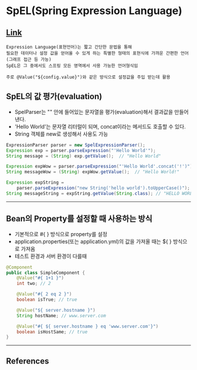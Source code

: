 # SpEL(Spring Expression Language)
## [Link](https://docs.spring.io/spring-framework/docs/current/reference/html/core.html#expressions)

    Expression Language(표현언어)는 짧고 간단한 문법을 통해 
    필요한 데이터나 설정 값을 얻어올 수 있게 하는 특별한 형태의 표현식에 가까운 간편한 언어(그래프 접근 등 가능)
    SpEL은 그 중에서도 스프링 모든 영역에서 사용 가능한 언어형식임

    주로 @Value("${config.value}")와 같은 방식으로 설정값을 주입 받는데 활용



## SpEL의 값 평가(evaluation)

- SpelParser는 "" 안에 들어있는 문자열을 평가(evaluation)해서 결과값을 만들어낸다.
- 'Hello World'는 문자열 리터럴이 되며, concat이라는 메서드도 호출할 수 있다.
- String 객체를 new로 생성해서 사용도 가능

```java
ExpressionParser parser = new SpelExpressionParser();
Expression exp = parser.parseExpression("'Hello World'"); 
String message = (String) exp.getValue();  // "Hello World"

Expression expWow = parser.parseExpression("'Hello World'.concat('!')"); 
String messageWow = (String) expWow.getValue();  // "Hello World!"

Expression expString = 
	parser.parseExpression("new String('hello world').toUpperCase()"); 
String messageString = expString.getValue(String.class); // "HELLO WORLD"
```

---

## Bean의 Property를 설정할 때 사용하는 방식

- 기본적으로 #{ <expression string> } 방식으로 property를 설정
- application.properties(또는 application.yml)의 값을 가져올 때는 ${ <property name> } 방식으로 가져옴
- 테스트 환경과 서버 환경이 다를때
```java
@Component
public class SimpleComponent {
	@Value("#{ 1+1 }")
	int two; // 2

	@Value("#{ 2 eq 2 }")
	boolean isTrue; // true

	@Value("${ server.hostname }")
	String hostName; // www.server.com

	@Value("#{ ${ server.hostname } eq 'www.server.com'}")
	boolean isHostSame; // true
}
```

---

## References